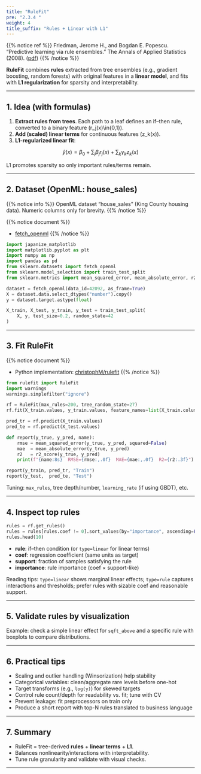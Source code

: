 ```yaml
---
title: "RuleFit"
pre: "2.3.4 "
weight: 4
title_suffix: "Rules + Linear with L1"
---
```


{{% notice ref %}}
Friedman, Jerome H., and Bogdan E. Popescu. “Predictive learning via rule ensembles.” The Annals of Applied Statistics (2008). ([pdf](https://jerryfriedman.su.domains/ftp/RuleFit.pdf))
{{% /notice %}}

<div class="pagetop-box">
  <p><b>RuleFit</b> combines <b>rules</b> extracted from tree ensembles (e.g., gradient boosting, random forests) with original features in a <b>linear model</b>, and fits with <b>L1 regularization</b> for sparsity and interpretability.</p>
</div>

---

## 1. Idea (with formulas)

1) <b>Extract rules from trees</b>. Each path to a leaf defines an if–then rule, converted to a binary feature \(r_j(x)\in\{0,1\}).  
2) <b>Add (scaled) linear terms</b> for continuous features \(z_k(x)\).  
3) <b>L1-regularized linear fit</b>:

$$
\hat y(x) = \beta_0 + \sum_j \beta_j r_j(x) + \sum_k \gamma_k z_k(x)
$$

L1 promotes sparsity so only important rules/terms remain.

---

## 2. Dataset (OpenML: house_sales)

{{% notice info %}}
OpenML dataset “house_sales” (King County housing data). Numeric columns only for brevity.
{{% /notice %}}

{{% notice document %}}
- [fetch_openml](https://scikit-learn.org/stable/modules/generated/sklearn.datasets.fetch_openml.html)
{{% /notice %}}

```python
import japanize_matplotlib
import matplotlib.pyplot as plt
import numpy as np
import pandas as pd
from sklearn.datasets import fetch_openml
from sklearn.model_selection import train_test_split
from sklearn.metrics import mean_squared_error, mean_absolute_error, r2_score

dataset = fetch_openml(data_id=42092, as_frame=True)
X = dataset.data.select_dtypes("number").copy()
y = dataset.target.astype(float)

X_train, X_test, y_train, y_test = train_test_split(
    X, y, test_size=0.2, random_state=42
)
```

---

## 3. Fit RuleFit

{{% notice document %}}
- Python implementation: <a href="https://github.com/christophM/rulefit" target="_blank" rel="noopener">christophM/rulefit</a>
{{% /notice %}}

```python
from rulefit import RuleFit
import warnings
warnings.simplefilter("ignore")

rf = RuleFit(max_rules=200, tree_random_state=27)
rf.fit(X_train.values, y_train.values, feature_names=list(X_train.columns))

pred_tr = rf.predict(X_train.values)
pred_te = rf.predict(X_test.values)

def report(y_true, y_pred, name):
    rmse = mean_squared_error(y_true, y_pred, squared=False)
    mae  = mean_absolute_error(y_true, y_pred)
    r2   = r2_score(y_true, y_pred)
    print(f"{name:8s}  RMSE={rmse:,.0f}  MAE={mae:,.0f}  R2={r2:.3f}")

report(y_train, pred_tr, "Train")
report(y_test,  pred_te, "Test")
```

Tuning: `max_rules`, tree depth/number, `learning_rate` (if using GBDT), etc.

---

## 4. Inspect top rules

```python
rules = rf.get_rules()
rules = rules[rules.coef != 0].sort_values(by="importance", ascending=False)
rules.head(10)
```

- <b>rule</b>: if–then condition (or `type=linear` for linear terms)  
- <b>coef</b>: regression coefficient (same units as target)  
- <b>support</b>: fraction of samples satisfying the rule  
- <b>importance</b>: rule importance (coef × support-like)

Reading tips: `type=linear` shows marginal linear effects; `type=rule` captures interactions and thresholds; prefer rules with sizable coef and reasonable support.

---

## 5. Validate rules by visualization

Example: check a simple linear effect for `sqft_above` and a specific rule with boxplots to compare distributions.

---

## 6. Practical tips

- Scaling and outlier handling (Winsorization) help stability  
- Categorical variables: clean/aggregate rare levels before one-hot  
- Target transforms (e.g., `log(y)`) for skewed targets  
- Control rule count/depth for readability vs. fit; tune with CV  
- Prevent leakage: fit preprocessors on train only  
- Produce a short report with top-N rules translated to business language

---

## 7. Summary

- RuleFit = tree-derived <b>rules</b> + <b>linear terms</b> + <b>L1</b>.  
- Balances nonlinearity/interactions with interpretability.  
- Tune rule granularity and validate with visual checks.

---

